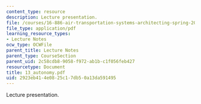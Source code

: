 ```yaml
---
content_type: resource
description: Lecture presentation.
file: /courses/16-886-air-transportation-systems-architecting-spring-2004/2923eb414e0825c17db50a13da591495_13_autonomy.pdf
file_type: application/pdf
learning_resource_types:
- Lecture Notes
ocw_type: OCWFile
parent_title: Lecture Notes
parent_type: CourseSection
parent_uid: 2c58cdb8-9058-f972-ab1b-c1f056feb427
resourcetype: Document
title: 13_autonomy.pdf
uid: 2923eb41-4e08-25c1-7db5-0a13da591495
---
```

Lecture presentation.

